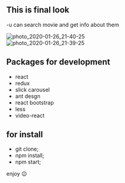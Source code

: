 ## This is final look 
 -u can search movie and get info about them
 
![photo_2020-01-26_21-40-25](https://user-images.githubusercontent.com/35704809/73138536-81290a80-4085-11ea-9f61-8e14a720a672.jpg)
<br>
![photo_2020-01-26_21-39-25](https://user-images.githubusercontent.com/35704809/73138565-c51c0f80-4085-11ea-9a4d-2284af24939f.jpg)

## Packages for development <br>
*  react 
*  redux
*  slick carousel
*  ant desgn
*  react bootstrap
*  less
*  video-react


## for install <br> 
*  git clone;
*  npm install;
*  npm start;

enjoy :wink:
